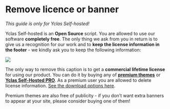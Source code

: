 # Remove licence or banner

*This guide is only for Yclas Self-hosted!*

Yclas Self-hosted is an  **Open Source**  script. You are allowed to use our software  **completely free**. The only thing we ask from you in return is to give us a recognition for our work and to  **keep  the license information in the footer**  - we kindly ask you to keep the following information:


![](https://raw.githubusercontent.com/yclas/guides/master/images/remove.png)

The only way to remove this caption is to get a  **commercial lifetime license**  for using our product. You can do it by buying any of  **[premium themes](https://selfhosted.yclas.com/themes)**  or  **[Yclas Self-Hosted PRO](https://selfhosted.yclas.com/themes/yclas-self-hosted-pro.html)**. As a premium user you are allowed to delete license information.  [See the download options here](https://yclas.com/self-hosted.html#package).

Premium themes are also free of publicity - if you don’t want extra banners to appear at your site, please consider buying one of them!
